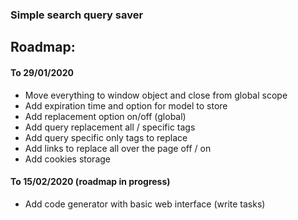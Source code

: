 ### Simple search query saver

## Roadmap:
#### To 29/01/2020
- Move everything to window object and close from global scope
- Add expiration time and option for model to store
- Add replacement option on/off (global)
- Add query replacement all / specific tags
- Add query specific only tags to replace
- Add links to replace all over the page off / on
- Add cookies storage

#### To 15/02/2020 (roadmap in progress)
- Add code generator with basic web interface (write tasks)